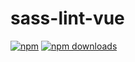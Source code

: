 # sass-lint-vue

[![npm](https://img.shields.io/npm/v/sass-lint-vue.svg?style=flat-square)](https://www.npmjs.com/package/sass-lint-vue)
[![npm downloads](https://img.shields.io/npm/dt/sass-lint-vue.svg?style=flat-square)](https://www.npmjs.com/package/sass-lint-vue)
